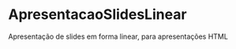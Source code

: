 ApresentacaoSlidesLinear
========================

Apresentação de slides em forma linear, para apresentações HTML
